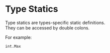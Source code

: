 # Type Statics
Type statics are types-specific static definitions.\
They can be accessed by double colons.

For example:
```jule
int.Max
```